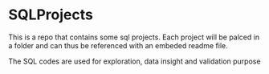 # SQLProjects

This is a repo that contains some sql projects. Each project will be palced in a folder and can thus be referenced with an embeded readme file. 

The SQL codes are used for exploration, data insight and validation purpose
